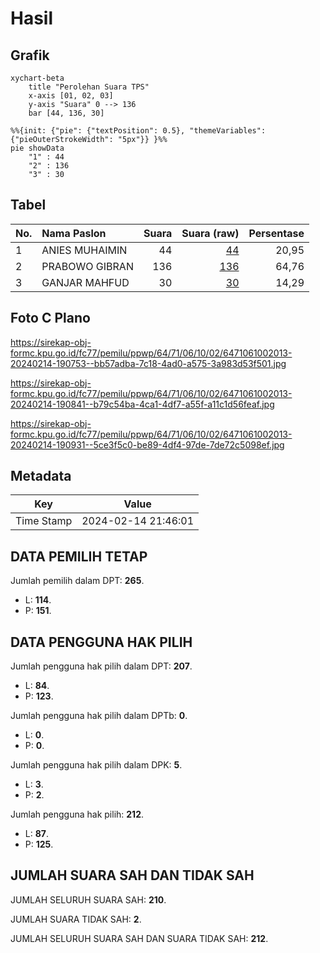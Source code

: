 # Hasil

## Grafik

```mermaid
xychart-beta
    title "Perolehan Suara TPS"
    x-axis [01, 02, 03]
    y-axis "Suara" 0 --> 136
    bar [44, 136, 30]
```

```mermaid
%%{init: {"pie": {"textPosition": 0.5}, "themeVariables": {"pieOuterStrokeWidth": "5px"}} }%%
pie showData
    "1" : 44
    "2" : 136
    "3" : 30
```

## Tabel

| No. | Nama Paslon    | Suara | Suara (raw) | Persentase |
|:--- |:-------------- | -----:| -----------:| ----------:|
| 1   | ANIES MUHAIMIN | 44    | [44][p-1]   | 20,95      |
| 2   | PRABOWO GIBRAN | 136   | [136][p-2]  | 64,76      |
| 3   | GANJAR MAHFUD  | 30    | [30][p-3]   | 14,29      |


[p-1]: https://github.com/gigit-pemilu/pemilu-2024-64-kalimantan-timur/blob/main/pilpres/hitung-suara/sub/64-kalimantan-timur/sub/71-kota-balikpapan/sub/06-balikpapan-kota/sub/1002-telaga-sari/sub/013-tps/sub/paslon-1.txt
[p-2]: https://github.com/gigit-pemilu/pemilu-2024-64-kalimantan-timur/blob/main/pilpres/hitung-suara/sub/64-kalimantan-timur/sub/71-kota-balikpapan/sub/06-balikpapan-kota/sub/1002-telaga-sari/sub/013-tps/sub/paslon-2.txt
[p-3]: https://github.com/gigit-pemilu/pemilu-2024-64-kalimantan-timur/blob/main/pilpres/hitung-suara/sub/64-kalimantan-timur/sub/71-kota-balikpapan/sub/06-balikpapan-kota/sub/1002-telaga-sari/sub/013-tps/sub/paslon-3.txt

## Foto C Plano

https://sirekap-obj-formc.kpu.go.id/fc77/pemilu/ppwp/64/71/06/10/02/6471061002013-20240214-190753--bb57adba-7c18-4ad0-a575-3a983d53f501.jpg

https://sirekap-obj-formc.kpu.go.id/fc77/pemilu/ppwp/64/71/06/10/02/6471061002013-20240214-190841--b79c54ba-4ca1-4df7-a55f-a11c1d56feaf.jpg

https://sirekap-obj-formc.kpu.go.id/fc77/pemilu/ppwp/64/71/06/10/02/6471061002013-20240214-190931--5ce3f5c0-be89-4df4-97de-7de72c5098ef.jpg


## Metadata

| Key        | Value               |
| ---------- | ------------------- |
| Time Stamp | 2024-02-14 21:46:01 |


## DATA PEMILIH TETAP

Jumlah pemilih dalam DPT: **265**.
 * L: **114**.
 * P: **151**.

## DATA PENGGUNA HAK PILIH

Jumlah pengguna hak pilih dalam DPT: **207**.
 * L: **84**.
 * P: **123**.

Jumlah pengguna hak pilih dalam DPTb: **0**.
 * L: **0**.
 * P: **0**.

Jumlah pengguna hak pilih dalam DPK: **5**.
 * L: **3**.
 * P: **2**.

Jumlah pengguna hak pilih: **212**.
 * L: **87**.
 * P: **125**.

## JUMLAH SUARA SAH DAN TIDAK SAH

JUMLAH SELURUH SUARA SAH: **210**.

JUMLAH SUARA TIDAK SAH: **2**.

JUMLAH SELURUH SUARA SAH DAN SUARA TIDAK SAH: **212**.


